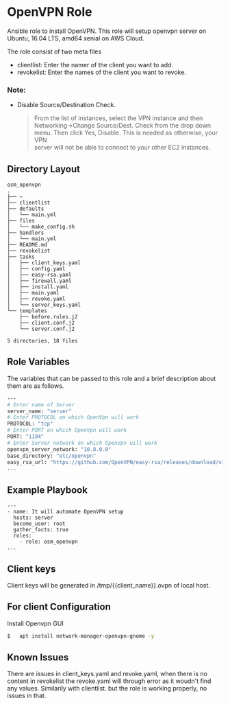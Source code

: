 #

OpenVPN Role
============

Ansible role to install OpenVPN.
This role will setup openvpn server on Ubuntu, 16.04 LTS, amd64 xenial on AWS Cloud.

The role consist of two meta files
- clientlist: Enter the namer of the client you want to add.
- revokelist: Enter the names of the client you want to revoke.

### Note:  
  - Disable Source/Destination Check. 
     
     > From the list of instances, select the VPN instance and then Networking->Change Source/Dest. 
     > Check from the drop down menu. Then click Yes, Disable. This is needed as otherwise, your VPN  
     > server will not be able to connect to your other EC2 instances.

Directory Layout
----------------
```
osm_openvpn
.
├── ~
├── clientlist
├── defaults
│   └── main.yml
├── files
│   └── make_config.sh
├── handlers
│   └── main.yml
├── README.md
├── revokelist
├── tasks
│   ├── client_keys.yaml
│   ├── config.yaml
│   ├── easy-rsa.yaml
│   ├── firewall.yaml
│   ├── install.yaml
│   ├── main.yaml
│   ├── revoke.yaml
│   └── server_keys.yaml
└── templates
    ├── before.rules.j2
    ├── client.conf.j2
    └── server.conf.j2

5 directories, 18 files

```

Role Variables
--------------

The variables that can be passed to this role and a brief description about them are as follows.

```sh
---
# Enter name of Server
server_name: "server"
# Enter PROTOCOL on which OpenVpn will work
PROTOCOL: "tcp"
# Enter PORT on which OpenVpn will work
PORT: "1194"
# Enter Server network on which OpenVpn will work
openvpn_server_network: "10.8.0.0"
base_directory: "etc/openvpn"
easy_rsa_url: "https://github.com/OpenVPN/easy-rsa/releases/download/v3.0.4/EasyRSA-3.0.4.tgz"
...


```

Example Playbook
----------------
```
---
- name: It will automate OpenVPN setup
  hosts: server
  become_user: root
  gather_facts: true
  roles:
    - role: osm_openvpn
...

```
Client keys
-----------

Client keys will be generated in /tmp/{{client_name}}.ovpn of local host.

For client Configuration
------------------------
Install Openvpn GUI

```sh
$   apt install network-manager-openvpn-gnome -y
```

Known Issues
------------

There are issues in client_keys.yaml and revoke.yaml, when there is no content in revokelist the revoke.yaml will through error as it woudn't find any values. Similarily with clientlist.
but the role is working properly, no issues in that.
